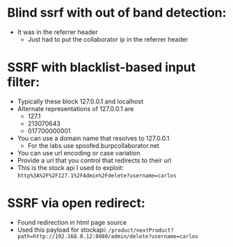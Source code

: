 # Blind ssrf with out of band detection:
- It was in the referrer header
  - Just had to put the collaborator ip in the referrer header

# SSRF with blacklist-based input filter:
- Typically these block 127.0.0.1 and localhost
- Alternate representations of 127.0.0.1 are
  - 127.1
  - 213070643
  - 017700000001
- You can use a domain name that resolves to 127.0.0.1
  - For the labs use spoofed.burpcollaborator.net
- You can use url encoding or case variation
- Provide a url that you control that redirects to their url
- This is the stock api I used to exploit: `http%3A%2F%2F127.1%2FAdmin%2Fdelete?username=carlos`

# SSRF via open redirect:
- Found redirection in html page source
- Used this payload for stockapi: `/product/nextProduct?path=http://192.168.0.12:8080/admin/delete?username=carlos`

